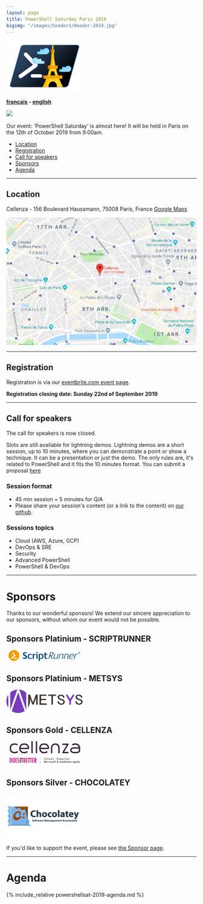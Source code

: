 ```yaml
---
layout: page
title: PowerShell Saturday Paris 2019
bigimg: "/images/headers/Header-2019.jpg"
---
```


<img src="https://raw.githubusercontent.com/FrPSUG/media/master/powershellsat/logo/adil/ps-saturday-paris-simple.png" width="40%">

<b>[francais](/powershellsat-2019) - [english](/powershellsat-2019en)</b>

![](https://github.com/FrPSUG/frpsug.github.io/raw/master/images/iconfinder_United-Kingdom-flag_32363.png)

Our event: 'PowerShell Saturday' is almost here!
It will be held in Paris on the 12th of October 2019 from 9:00am.


* [Location](#location)
* [Registration](#registration)
* [Call for speakers](#call-for-speakers)
* [Sponsors](#sponsors)
* [Agenda](#agenda)

<hr>

## Location

Cellenza - 156 Boulevard Haussmann, 75008 Paris, France [Google Maps](https://goo.gl/maps/fww4JUjUByjLzwWL8)

[![](/images/cellenza2.png)](https://goo.gl/maps/fww4JUjUByjLzwWL8)

<hr>

## Registration

Registration is via our [eventbrite.com event page](https://pssatparis2019.eventbrite.com).

**Registration closing date: Sunday 22nd of September 2019**

<hr>

## Call for speakers

The call for speakers is now closed.

Slots are still available for lightning demos. 
Lightning demos are a short session, up to 10 minutes, where you can demonstrate a point or show a technique. It can be a presentation or just the demo. The only rules are, it's related to PowerShell and it fits the 10 minutes format.
You can submit a proposal [here](https://forms.gle/2UbRtkfxN3rHWmzK9)

### Session format

* 45 min session + 5 minutes for Q/A
* Please share your session's content (or a link to the content) on [our github](https://github.com/FrPSUG/Presentations).

### Sessions topics

* Cloud (AWS, Azure, GCP)
* DevOps & SRE
* Security
* Advanced PowerShell
* PowerShell & DevOps

<hr>

# Sponsors

Thanks to our wonderful sponsors! We extend our sincere appreciation to our sponsors, without whom our event would not be possible.

## Sponsors Platinium - SCRIPTRUNNER

[<img src="/images/sponsors/scriptrunner.png" width="40%">](https://www.scriptrunner.com/)

## Sponsors Platinium - METSYS

[<img src="/images/sponsors/metsys.png" width="40%">](https://www.metsys.fr/)

## Sponsors Gold - CELLENZA

[<img src="/images/sponsors/cellenza_.png" width="40%">](https://www.cellenza.com/)

## Sponsors Silver - CHOCOLATEY

[<img src="/images/sponsors/chocolatey.png" width="40%">](https://chocolatey.org/)

If you'd like to support the event, please see [the Sponsor page](/pssat2019/sponsors-en).

<hr>

# Agenda

{% include_relative powershellsat-2019-agenda.md %}


